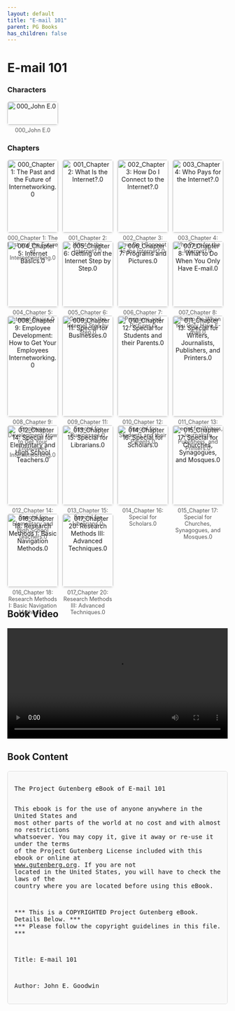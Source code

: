 ```yaml
---
layout: default
title: "E-mail 101"
parent: PG Books
has_children: false
---
```



<style>
.image-gallery {
  display: flex;
  flex-wrap: wrap;
  justify-content: space-between;
  margin-bottom: 20px;
}

.image-row {
  display: flex;
  justify-content: flex-start;
  width: 100%;
  margin-bottom: 20px;
}

.image-item {
  width: 23%;
  margin-right: 2%;
  text-align: center;
}

.image-item:last-child {
  margin-right: 0;
}

.image-item img {
  width: 100%;
  height: auto;
  object-fit: cover;
  border-radius: 5px;
  box-shadow: 0 2px 4px rgba(0,0,0,0.1);
}

.image-item p {
  margin-top: 5px;
  font-size: 0.9em;
  color: #555;
}

.video-container {
  margin: 20px 0;
}

.book-content {
  max-height: 500px;
  overflow-y: auto;
  padding: 15px;
  border: 1px solid #ddd;
  border-radius: 5px;
  background-color: #f9f9f9;
  font-family: monospace;
  white-space: pre-wrap;
  margin-top: 20px;
}
</style>


# E-mail 101

<h3>Characters</h3>
<div class="image-gallery">
<div class="image-row">
  <div class="image-item">
    <img src="../results/E-mail 101/characters/000_John E.0.png" alt="000_John E.0">
    <p>000_John E.0</p>
  </div>
</div>
</div>

<h3>Chapters</h3>
<div class="image-gallery">
<div class="image-row">
  <div class="image-item">
    <img src="../results/E-mail 101/chapters/000_Chapter 1: The Past and the Future of Internetworking.0.png" alt="000_Chapter 1: The Past and the Future of Internetworking.0">
    <p>000_Chapter 1: The Past and the Future of Internetworking.0</p>
  </div>
  <div class="image-item">
    <img src="../results/E-mail 101/chapters/001_Chapter 2: What Is the Internet?.0.png" alt="001_Chapter 2: What Is the Internet?.0">
    <p>001_Chapter 2: What Is the Internet?.0</p>
  </div>
  <div class="image-item">
    <img src="../results/E-mail 101/chapters/002_Chapter 3: How Do I Connect to the Internet?.0.png" alt="002_Chapter 3: How Do I Connect to the Internet?.0">
    <p>002_Chapter 3: How Do I Connect to the Internet?.0</p>
  </div>
  <div class="image-item">
    <img src="../results/E-mail 101/chapters/003_Chapter 4: Who Pays for the Internet?.0.png" alt="003_Chapter 4: Who Pays for the Internet?.0">
    <p>003_Chapter 4: Who Pays for the Internet?.0</p>
  </div>
</div>
<div class="image-row">
  <div class="image-item">
    <img src="../results/E-mail 101/chapters/004_Chapter 5: Internet Basics.0.png" alt="004_Chapter 5: Internet Basics.0">
    <p>004_Chapter 5: Internet Basics.0</p>
  </div>
  <div class="image-item">
    <img src="../results/E-mail 101/chapters/005_Chapter 6: Getting on the Internet Step by Step.0.png" alt="005_Chapter 6: Getting on the Internet Step by Step.0">
    <p>005_Chapter 6: Getting on the Internet Step by Step.0</p>
  </div>
  <div class="image-item">
    <img src="../results/E-mail 101/chapters/006_Chapter 7: Programs and Pictures.0.png" alt="006_Chapter 7: Programs and Pictures.0">
    <p>006_Chapter 7: Programs and Pictures.0</p>
  </div>
  <div class="image-item">
    <img src="../results/E-mail 101/chapters/007_Chapter 8: What to Do When You Only Have E-mail.0.png" alt="007_Chapter 8: What to Do When You Only Have E-mail.0">
    <p>007_Chapter 8: What to Do When You Only Have E-mail.0</p>
  </div>
</div>
<div class="image-row">
  <div class="image-item">
    <img src="../results/E-mail 101/chapters/008_Chapter 9: Employee Development: How to Get Your Employees Internetworking.0.png" alt="008_Chapter 9: Employee Development: How to Get Your Employees Internetworking.0">
    <p>008_Chapter 9: Employee Development: How to Get Your Employees Internetworking.0</p>
  </div>
  <div class="image-item">
    <img src="../results/E-mail 101/chapters/009_Chapter 11: Special for Businesses.0.png" alt="009_Chapter 11: Special for Businesses.0">
    <p>009_Chapter 11: Special for Businesses.0</p>
  </div>
  <div class="image-item">
    <img src="../results/E-mail 101/chapters/010_Chapter 12: Special for Students and their Parents.0.png" alt="010_Chapter 12: Special for Students and their Parents.0">
    <p>010_Chapter 12: Special for Students and their Parents.0</p>
  </div>
  <div class="image-item">
    <img src="../results/E-mail 101/chapters/011_Chapter 13: Special for Writers, Journalists, Publishers, and Printers.0.png" alt="011_Chapter 13: Special for Writers, Journalists, Publishers, and Printers.0">
    <p>011_Chapter 13: Special for Writers, Journalists, Publishers, and Printers.0</p>
  </div>
</div>
<div class="image-row">
  <div class="image-item">
    <img src="../results/E-mail 101/chapters/012_Chapter 14: Special for Elementary and High School Teachers.0.png" alt="012_Chapter 14: Special for Elementary and High School Teachers.0">
    <p>012_Chapter 14: Special for Elementary and High School Teachers.0</p>
  </div>
  <div class="image-item">
    <img src="../results/E-mail 101/chapters/013_Chapter 15: Special for Librarians.0.png" alt="013_Chapter 15: Special for Librarians.0">
    <p>013_Chapter 15: Special for Librarians.0</p>
  </div>
  <div class="image-item">
    <img src="../results/E-mail 101/chapters/014_Chapter 16: Special for Scholars.0.png" alt="014_Chapter 16: Special for Scholars.0">
    <p>014_Chapter 16: Special for Scholars.0</p>
  </div>
  <div class="image-item">
    <img src="../results/E-mail 101/chapters/015_Chapter 17: Special for Churches, Synagogues, and Mosques.0.png" alt="015_Chapter 17: Special for Churches, Synagogues, and Mosques.0">
    <p>015_Chapter 17: Special for Churches, Synagogues, and Mosques.0</p>
  </div>
</div>
<div class="image-row">
  <div class="image-item">
    <img src="../results/E-mail 101/chapters/016_Chapter 18: Research Methods I: Basic Navigation Methods.0.png" alt="016_Chapter 18: Research Methods I: Basic Navigation Methods.0">
    <p>016_Chapter 18: Research Methods I: Basic Navigation Methods.0</p>
  </div>
  <div class="image-item">
    <img src="../results/E-mail 101/chapters/017_Chapter 20: Research Methods III: Advanced Techniques.0.png" alt="017_Chapter 20: Research Methods III: Advanced Techniques.0">
    <p>017_Chapter 20: Research Methods III: Advanced Techniques.0</p>
  </div>
</div>
</div>

<h2>Book Video</h2>
<div class="video-container">
  <video controls width="100%">
    <source src="../videos/E-mail 101.mp4" type="video/mp4">
    Your browser does not support the video tag.
  </video>
</div>


## Book Content

<div class="book-content">
﻿The Project Gutenberg eBook of E-mail 101
    
This ebook is for the use of anyone anywhere in the United States and
most other parts of the world at no cost and with almost no restrictions
whatsoever. You may copy it, give it away or re-use it under the terms
of the Project Gutenberg License included with this ebook or online
at www.gutenberg.org. If you are not located in the United States,
you will have to check the laws of the country where you are located
before using this eBook.

*** This is a COPYRIGHTED Project Gutenberg eBook. Details Below. ***
***     Please follow the copyright guidelines in this file.      ***


Title: E-mail 101

Author: John E. Goodwin

Release date: July 1, 1993 [eBook #75]
                Most recently updated: February 9, 2012

Language: English



*** START OF THE PROJECT GUTENBERG EBOOK E-MAIL 101 ***













EMAIL 101 by John Goodwin, this is an Alpha test version, your
suggestions will be included in the Beta test versions, and in
the final editions.


This rough version is missing 8 out of 28 chapters and 1 out of 5
appendices.

Copyright (c) 1993 by John E. Goodwin.  All Rights Reserved.

You may make and distribute verbatim copies of these course notes for
non-commercial purposes using any means, provided this copyright notice
is preserved on all copies.

For information on taking the internetworking course, contact

     John Goodwin (jgoodwin@adcalc.fnal.gov)
     P.O. Box 6022
     St. Charles, IL  60174, U.S.A.
1

<title> E-MAIL 101

If you like those little machines that give you 24 hour access to your
bank account, you'll love the Internet.  I suppose there are still
people who, given a choice, will go to a drive-through teller just so
they can deal with a "live person" instead of a machine.  But even those
people will admit that it is nice to have the option of doing things for
yourself, on your own schedule, anywhere.  Do you remember what it was
like before automatic tellers?  Banks closed at 3 p.m. on weekdays.
Each Saturday you had to guess how much money you would need for the
following week.  If you were wrong you had to cash a check at a food
store (and maybe buy something you didn't want).  And if you were out of
town?  Well, there were always credit cards.

We don't do that anymore.  I think many people go to the automatic
teller because they like the privacy of handling their own business
without having to explain it all to someone else.  And we like the
illusion of having access to our "own" account anytime we want.
There are disadvantages to using an automatic teller card too--you may
have to pay a fee each month or even for each transaction--and you have
to remember to deduct those fees from your account balance or you will
bounce checks.  But I'll bet you feel pretty competent using an
automatic teller and don't lose much sleep worrying over the fees.

This course is designed to give you that same sense of freedom and
competence with the Internet that you have with an automatic teller
machine or the telephone.  With a home computer, a modem, and
communications software, you can connect to other computers over the
phone line to exchange electronic mail (E-mail), trade files, or search
for information.  Many of those computers are connected to the worldwide
network called the Internet.  Some few of them will--for a fee--let
*you* connect to the Internet.  From there you can dial any of 900,000
or more computers, send E-mail to any of 25 million people, and access
hundreds of free, informative services.

In short, you are on the verge of a new method of communicating with
people and machines called "internetworking."  Internetworking lets you:

  o Avoid playing phone tag;

  o Sign up to receive special interest electronic newsletters and
journals;

  o Access hundreds of information services and document collections in
exactly the same way--no need to have hundreds of sets of different
instructions or hundreds of (expensive) special purpose software
packages;

  o Find and communicate with other people who share your interests.

Internetworking is an essential skill for the '90s.  Your children will
find it as common as viewing television or using the telephone.  It
still has a few rough edges--but we'll explain those.

There is actually no single network owned by one company called the
Internet.  Instead, many medium-sized networks have grown together to
create a "phone system" that connects together nearly a million
computers.  Many hundreds of these computers allow some form of public
access.  You can get the latest news or weather, download information
about Government programs or high-tech products, search on-line library
catalogues and databases, download free software, and do many other
things, with little or no monetary investment beyond the cost of your
home computer.

Using the Internet need not be expensive:  you can get on the Internet
for as little as $10 a month if you own (1) a home computer, (2) a $50
modem, and (3) some communications software (under $100).  There are
more expensive ways to connect to the Internet, of course.  These ways
make sense for businesses or organizations that make heavy use of the
network.  But in this course we will discuss methods that cost in the
$10-$40/month range.  These methods are suitable for exploring the net
after hours and for casual use.  We will provide some basic information
about more expensive methods of connecting (Appendix C) so that you can
make informed decisions if your networking needs should increase in the
future.

Internetworking well means mastering a whole host of skills--connecting
two computers together using the Internet is just the beginning.  You
have to learn methods for transferring information from the remote
computer to your own.  This is a complex task that may involve using a
file transfer protocol and compression techniques.

Because the information world is so vast, your biggest problem will most
likely not be connecting to the Internet.  It will be finding what you
want.  Thus, this course covers not only the mechanics of making a
connection and transferring files, but techniques for locating material
as well.  And of course you will want to be savvy about the costs of
different connection methods.  This means estimating whether it will
cost you more per Megabyte to transfer the information or to have it
faxed to you by a friendly librarian.

This course is intended for the general public--students,
businesspersons, librarians, teachers, writers, journalists--in fact
anyone who needs to find information and communicate with others.
Whether you are researching a paper, writing an article, or trying to
get technical information on a product, you will use these techniques
over and over.

Chapters marked with an asterisk are omitted from this edition.


COURSE CONTENTS

1 : The Past and the Future of Internetworking

2 : What Is the Internet?

3 : How Do I Connect to the Internet?

4 : Who Pays for the Internet?

5 : Internet Basics

6 : Getting on the Internet Step by Step

7 : Programs and Pictures

8 : File Compression Methods for Faster Transfer

9 : What to Do When You Only Have E-mail

10 : Employee Development:  How to Get Your Employees Internetworking


Part II  Special Concerns

11 : Special for Businesses

12 : Special for Students and their Parents

13 : Special for Writers, Journalists, Publishers, and Printers

14 : Special for Elementary and High School Teachers

15 : Special for Librarians

16 : Special for Scholars

17 : Special for Churches, Synagogues, and Mosques


Part III  Research, Organization, and Writing

18 : Research Methods I:  Basic Navigation Methods

*19 : Research Methods II:  Usenet Newsgroups

20 : Research Methods III:  Advanced Techniques

*21 : Organizing Information

*22 : Information Structures

*23 : Boolean Logic

*24 : Writing for an Internetworked World:  Basic Problems

*25 : Writing for an Internetworked World:  Getting Through to your
Audience


Part IV  Resources

*26 : The Internet Address Book

27 : Bibliography

*28 : Glossary

Appendix A.  Computer Hints for the *Really* Green

Appendix B.  Using a Modem

*Appendix C.  Technical Details of an Internet Connection

Appendix D.  Just Enough UNIX

Appendix E.  The Ten Best Things To Get If You Only Have E-Mail



<Chapter 1>  The Past and Future of Internetworking

There is an old fashioned way to connect with other computers and share
information and there is a modern way.  It is helpful to compare the two
methods briefly in order to make contact with methods you may already
know and to show off the advantages of using the Internet.

The old fashioned (ca. 1980) method of making contact with other
computers is through a bulletin board service (BBS).  Bulletin board
services grew up in the late 70s as a method for sharing software,
talking, playing games, etc. with a personal computer.  They range in
size from small special interest Bulletin Boards with a local following
to giant national boards like CompuServe, GEnie, and The Source.  You
access a bulletin board with a modem and communication software by
dialing a telephone number.  Of course, if you don't live in the local
area of the BBS you have to use a long distance carrier.  This may add a
couple dollars per hour to the connect fee.

The basic services offered by a Bulletin Board and by the Internet are
similar:

  (1)  Access to a host computer (Internet TELNET command)

  (2)  File transfer capability (Internet FTP command)

  (3)  The ability to contact other BBS members individually (Internet
E-mail)

  (4)  The ability to post messages for general consumption in any of
several catagories. (Usenet Newsgroups)

The difference is that whereas each BBS has its own dialup procedure,
menu interface, file transfer methods, billing policies, and so on, THE
INTERNET USES ONE METHOD FOR ALL COMPUTERS IN THE WORLD.  The savings in
terms of the "learning curve" is staggering.  Once you know how to use
anonymous FTP ...

[Content truncated for display]
</div>
